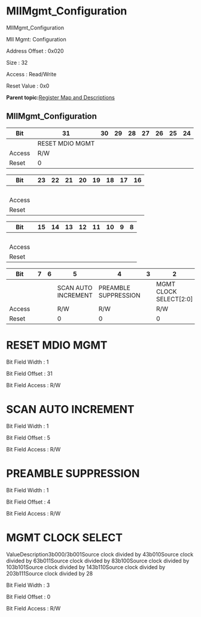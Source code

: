 # MIIMgmt\_Configuration

MIIMgmt\_Configuration

MII Mgmt: Configuration

Address Offset : 0x020

Size : 32

Access : Read/Write

Reset Value : 0x0

**Parent topic:**[Register Map and Descriptions](GUID-521EA668-4C02-4A74-927B-B4C8D92B9489.md)

## MIIMgmt\_Configuration

|Bit |31|30|29|28|27|26|25|24|
|----|---|---|---|---|---|---|---|---|
| |RESET MDIO MGMT| | | | | | | |
|Access |R/W| | | | | | | |
|Reset |0| | | | | | | |

|Bit |23|22|21|20|19|18|17|16|
|----|---|---|---|---|---|---|---|---|
| | | | | | | | | |
|Access | | | | | | | | |
|Reset | | | | | | | | |

|Bit |15|14|13|12|11|10|9|8|
|----|---|---|---|---|---|---|---|---|
| | | | | | | | | |
|Access | | | | | | | | |
|Reset | | | | | | | | |

|Bit |7|6|5|4|3|2|1|0|
|----|---|---|---|---|---|---|---|---|
| | | |SCAN AUTO INCREMENT|PREAMBLE SUPPRESSION| |MGMT CLOCK SELECT\[2:0\]|
|Access | | |R/W|R/W| |R/W|R/W|R/W|
|Reset | | |0|0| |0|0|0|

# RESET MDIO MGMT

Bit Field Width : 1

Bit Field Offset : 31

Bit Field Access : R/W

# SCAN AUTO INCREMENT

Bit Field Width : 1

Bit Field Offset : 5

Bit Field Access : R/W

# PREAMBLE SUPPRESSION

Bit Field Width : 1

Bit Field Offset : 4

Bit Field Access : R/W

# MGMT CLOCK SELECT

ValueDescription3b000/3b001Source clock divided by 43b010Source clock divided by 63b011Source clock divided by 83b100Source clock divided by 103b101Source clock divided by 143b110Source clock divided by 203b111Source clock divided by 28

Bit Field Width : 3

Bit Field Offset : 0

Bit Field Access : R/W


